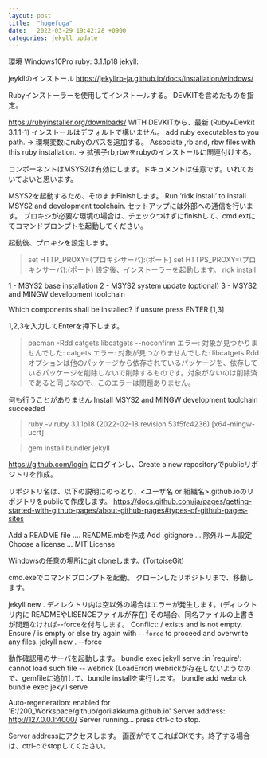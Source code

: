 ```yaml
---
layout: post
title:  "hogefuga"
date:   2022-03-29 19:42:28 +0900
categories: jekyll update
---
```

環境
Windows10Pro
ruby: 3.1.1p18
jekyll: 


jeykllのインストール
https://jekyllrb-ja.github.io/docs/installation/windows/

Rubyインストーラーを使用してインストールする。
DEVKITを含めたものを指定。

https://rubyinstaller.org/downloads/
WITH DEVKITから、最新 (Ruby+Devkit 3.1.1-1)
インストールはデフォルトで構いません。
add ruby executables to you path.                          → 環境変数にrubyのパスを追加する。
Associate ,rb and, rbw files with this ruby installation.  → 拡張子rb,rbwをrubyのインストールに関連付けする。

コンポーネントはMSYS2は有効にします。ドキュメントは任意です。いれておいてよいと思います。

MSYS2を起動するため、そのままFinishします。
Run ‘ridk install’ to install MSYS2 and development toolchain.
セットアップには外部への通信を行います。
プロキシが必要な環境の場合は、チェックつけずにfinishして、cmd.extにてコマンドプロンプトを起動してください。

起動後、プロキシを設定します。
> set HTTP_PROXY=(プロキシサーバ):(ポート)
> set HTTPS_PROXY=(プロキシサーバ):(ポート)
設定後、インストーラーを起動します。
> ridk install

   1 - MSYS2 base installation
   2 - MSYS2 system update (optional)
   3 - MSYS2 and MINGW development toolchain

Which components shall be installed? If unsure press ENTER [1,3]

1,2,3を入力してEnterを押下します。


> pacman -Rdd catgets libcatgets --noconfirm
エラー: 対象が見つかりませんでした: catgets
エラー: 対象が見つかりませんでした: libcatgets
Rddオプションは他のパッケージから依存されているパッケージを、依存しているパッケージを削除しないで削除するものです。対象がないのは削除済であると同じなので、このエラーは問題ありません。

 何も行うことがありません
Install MSYS2 and MINGW development toolchain succeeded

>ruby -v
ruby 3.1.1p18 (2022-02-18 revision 53f5fc4236) [x64-mingw-ucrt]

>gem install bundler jekyll



https://github.com/login
にログインし、Create a new repositoryでpublicリポジトリを作成。

リポジトリ名は、以下の説明にのっとり、<ユーザ名 or 組織名>.github.ioのリポジトリをpublicで作成します。
https://docs.github.com/ja/pages/getting-started-with-github-pages/about-github-pages#types-of-github-pages-sites

Add a README file  .... README.mbを作成
Add .gitignore     ... 除外ルール設定
Choose a license   ... MIT License

Windowsの任意の場所にgit cloneします。(TortoiseGit)

cmd.exeでコマンドプロンプトを起動。
クローンしたリポジトリまで、移動します。

jekyll new . 
ディレクトリ内は空以外の場合はエラーが発生します。(ディレクトリ内に READMEやLISENCEファイルが存在)
その場合、同名ファイルの上書きが問題なければ--forceを付与します。
          Conflict: <PATH>/<REPOSITORY> exists and is not empty.
                    Ensure <PATH>/<REPOSITORY> is empty or else try again with `--force` to proceed and overwrite any files.
jekyll new . --force


動作確認用のサーバを起動します。
bundle exec jekyll serve
:in `require': cannot load such file -- webrick (LoadError)
webrickが存在しないようなので、gemfileに追加して、bundle installを実行します。
bundle add webrick
bundle exec jekyll serve

 Auto-regeneration: enabled for 'E:/200_Workspace/github/gorilakkuma.github.io'
    Server address: http://127.0.0.1:4000/
  Server running... press ctrl-c to stop.

Server addressにアクセスします。
画面がでてこればOKです。終了する場合は、ctrl-cでstopしてください。



[jekyll-docs]: https://jekyllrb.com/docs/home
[jekyll-gh]:   https://github.com/jekyll/jekyll
[jekyll-talk]: https://talk.jekyllrb.com/
